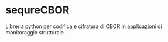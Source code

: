 # sequreCBOR
Libreria python per codifica e cifratura di CBOR in applicazioni di monitoraggio strutturale 
